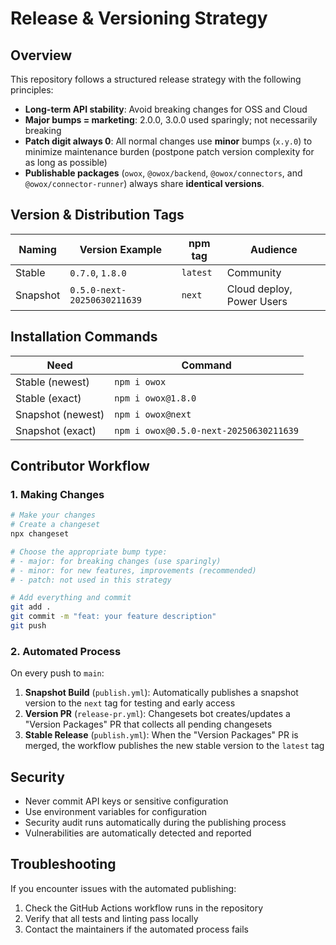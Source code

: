 # Release & Versioning Strategy

## Overview

This repository follows a structured release strategy with the following principles:

- **Long-term API stability**: Avoid breaking changes for OSS and Cloud
- **Major bumps = marketing**: 2.0.0, 3.0.0 used sparingly; not necessarily breaking
- **Patch digit always 0**: All normal changes use **minor** bumps (`x.y.0`) to minimize maintenance burden (postpone patch version complexity for as long as possible)
- **Publishable packages** (`owox`, `@owox/backend`, `@owox/connectors`, and `@owox/connector-runner`) always share **identical versions**.

## Version & Distribution Tags

| Naming   | Version Example              | npm tag | Audience                 |
|----------|------------------------------|---------|--------------------------|
| Stable   | `0.7.0`, `1.8.0`             | `latest`| Community                |
| Snapshot | `0.5.0-next-20250630211639`  | `next`  | Cloud deploy, Power Users|

## Installation Commands

| Need            | Command                             |
| --------------- | ----------------------------------- |
| Stable (newest) | `npm i owox`                      |
| Stable (exact)  | `npm i owox@1.8.0`                |
| Snapshot (newest)| `npm i owox@next`                 |
| Snapshot (exact) | `npm i owox@0.5.0-next-20250630211639` |

## Contributor Workflow

### 1. Making Changes

```bash
# Make your changes
# Create a changeset
npx changeset

# Choose the appropriate bump type:
# - major: for breaking changes (use sparingly)
# - minor: for new features, improvements (recommended)
# - patch: not used in this strategy

# Add everything and commit
git add .
git commit -m "feat: your feature description"
git push
```

### 2. Automated Process

On every push to `main`:
1. **Snapshot Build** (`publish.yml`): Automatically publishes a snapshot version to the `next` tag for testing and early access
2. **Version PR** (`release-pr.yml`): Changesets bot creates/updates a "Version Packages" PR that collects all pending changesets
3. **Stable Release** (`publish.yml`): When the "Version Packages" PR is merged, the workflow publishes the new stable version to the `latest` tag

## Security

- Never commit API keys or sensitive configuration
- Use environment variables for configuration
- Security audit runs automatically during the publishing process
- Vulnerabilities are automatically detected and reported

## Troubleshooting

If you encounter issues with the automated publishing:

1. Check the GitHub Actions workflow runs in the repository
2. Verify that all tests and linting pass locally
3. Contact the maintainers if the automated process fails